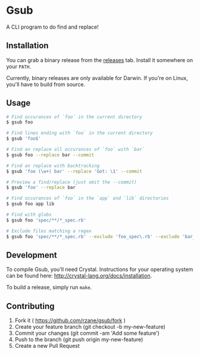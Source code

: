 # Gsub

A CLI program to do find and replace!

## Installation

You can grab a binary release from the [releases](https://github.com/rzane/gsub/releases) tab. Install it somewhere on your `PATH`.

Currently, binary releases are only available for Darwin. If you're on Linux, you'll have to build from source.

## Usage

```sh
# Find occurances of `foo` in the current directory
$ gsub foo

# Find lines ending with `foo` in the current directory
$ gsub 'foo$'

# Find an replace all occurances of `foo` with `bar`
$ gsub foo --replace bar --commit

# Find an replace with backtracking
$ gsub 'foo (\w+) bar' --replace 'Got: \1' --commit

# Preview a find/replace (just omit the --commit)
$ gsub 'foo' --replace bar

# Find occurances of `foo` in the `app` and `lib` directories
$ gsub foo app lib

# Find with globs
$ gsub foo 'spec/**/*_spec.rb'

# Exclude files matching a regex
$ gsub foo 'spec/**/*_spec.rb' --exclude 'foo_spec\.rb' --exclude 'bar_(\w+)_spec\.rb'
```

## Development

To compile Gsub, you'll need Crystal. Instructions for your operating system can be found here: http://crystal-lang.org/docs/installation.

To build a release, simply run `make`.

## Contributing

1. Fork it ( https://github.com/rzane/gsub/fork )
2. Create your feature branch (git checkout -b my-new-feature)
3. Commit your changes (git commit -am 'Add some feature')
4. Push to the branch (git push origin my-new-feature)
5. Create a new Pull Request
